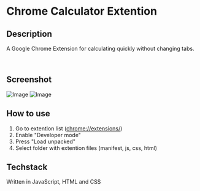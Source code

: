 # Chrome Calculator Extention
## Description
A Google Chrome Extension for calculating quickly without changing tabs.

<br>

## Screenshot
![Image]([images/Screenshot1.png](https://github.com/kushagraup/calculator-chrome-extention/blob/main/images/screenshot1.png))
![Image]([images/Screenshot2.png](https://github.com/kushagraup/calculator-chrome-extention/blob/main/images/screenshot2.png))

## How to use
1.  Go to extention list ([chrome://extensions/](chrome://extensions/))
2.  Enable "Developer mode"
3.  Press "Load unpacked"
4.  Select folder with extention files (manifest, js, css, html)

## Techstack 
Written in JavaScript, HTML and CSS
